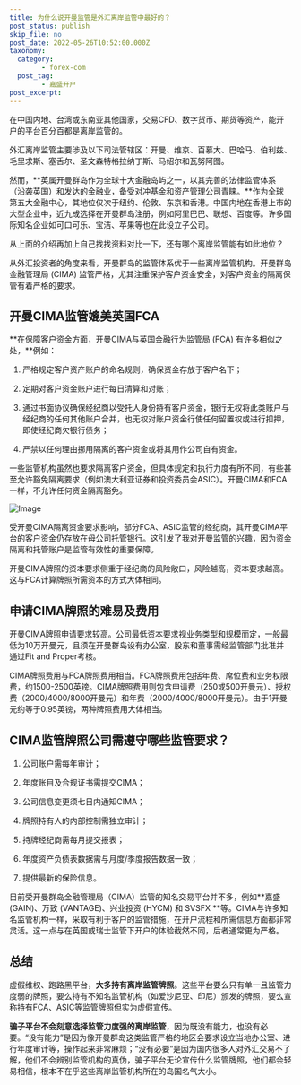 ```yaml
---
title: 为什么说开曼监管是外汇离岸监管中最好的？
post_status: publish
skip_file: no
post_date: 2022-05-26T10:52:00.000Z
taxonomy:
  category:
        - forex-com
  post_tag:
        - 嘉盛开户
post_excerpt: 
---
```

在中国内地、台湾或东南亚其他国家，交易CFD、数字货币、期货等资产，能开户的平台百分百都是离岸监管的。

外汇离岸监管主要涉及以下司法管辖区：开曼、维京、百慕大、巴哈马、伯利兹、毛里求斯、塞舌尔、圣文森特格拉纳丁斯、马绍尔和瓦努阿图。

然而，**英属开曼群岛作为全球十大金融岛屿之一，以其完善的法律监管体系（沿袭英国）和发达的金融业，备受对冲基金和资产管理公司青睐。**作为全球第五大金融中心，其地位仅次于纽约、伦敦、东京和香港。中国内地在香港上市的大型企业中，近九成选择在开曼群岛注册，例如阿里巴巴、联想、百度等。许多国际知名企业如可口可乐、宝洁、苹果等也在此设立子公司。

从上面的介绍再加上自己找找资料对比一下，还有哪个离岸监管能有如此地位？

从外汇投资者的角度来看，开曼群岛的监管体系优于一些离岸监管机构。开曼群岛金融管理局 (CIMA) 监管严格，尤其注重保护客户资金安全，对客户资金的隔离保管有着严格的要求。

## 开曼CIMA监管媲美英国FCA

**在保障客户资金方面，开曼CIMA与英国金融行为监管局 (FCA) 有许多相似之处，**例如：

1. 严格规定客户资产账户的命名规则，确保资金存放于客户名下；

1. 定期对客户资金账户进行每日清算和对账；

1. 通过书面协议确保经纪商以受托人身份持有客户资金，银行无权将此类账户与经纪商的任何其他账户合并，也无权对账户资金行使任何留置权或进行扣押，即使经纪商欠银行债务；

1. 严禁以任何理由挪用隔离的客户资金或将其用作公司自有资金。

一些监管机构虽然也要求隔离客户资金，但具体规定和执行力度有所不同，有些甚至允许豁免隔离要求（例如澳大利亚证券和投资委员会ASIC）。开曼CIMA和FCA一样，不允许任何资金隔离豁免。

![Image](https://prod-files-secure.s3.us-west-2.amazonaws.com/39ed1227-6d7d-4570-be36-9ccd4a2c4241/bd849744-3fcb-4a37-8312-357962c8f065/image.png?X-Amz-Algorithm=AWS4-HMAC-SHA256&X-Amz-Content-Sha256=UNSIGNED-PAYLOAD&X-Amz-Credential=ASIAZI2LB4665MNLXA5C%2F20250510%2Fus-west-2%2Fs3%2Faws4_request&X-Amz-Date=20250510T101408Z&X-Amz-Expires=3600&X-Amz-Security-Token=IQoJb3JpZ2luX2VjEPj%2F%2F%2F%2F%2F%2F%2F%2F%2F%2FwEaCXVzLXdlc3QtMiJIMEYCIQCKJ1NJUKxUzB9Tyb2CzP0SERT0t2ravDQNlWBbU1Tu9AIhAPXncaalKwTDQ88d15ChsIQ8oFtqdDZhEa%2FVg4A3myGeKogECKH%2F%2F%2F%2F%2F%2F%2F%2F%2F%2FwEQABoMNjM3NDIzMTgzODA1IgxbCMEwA7CXi23obUwq3APQzLrchZg5chE11WiDxJwpui6alNDqxPQLnQ0mlOakt7A2yyS2bkNc2r0m84pYLrvhgAXEeT%2BvT4Q%2Fibyk%2BZ%2Bvy6CJ9%2Fcm6lhkGc4jeencH3Sj9u6gizyNedFju6flckrKwYp5UOxlSNiBk6OsPx%2FiGdjSgFfi77pNWSdtRQl4x02QqL0moXN9P%2Bi4LY%2B7kCjXRi4fzGgW3cQ5uxzZGFpLBQ3ULl08NDSgsGY96gwFbeYD1uXz7Ho2Ewtc5XC4kZ%2Bo3OBL2jsvSjFqMjOrpgrGrOkS7sibiv4aAg%2FDRezzIQb4XRBENSI7ChKqeRkXPIHZXME015q57IHn%2ByzyPSJojE0Ik%2FVLsXaNXBe4rdm3XJdNXapgj3BqmV5%2FhOVTfHPAYXZ4kyGtzHcgbu055FFLXBUtb6O5f44%2BAB7G6n7uFnRx%2BHWVdRPdMl%2BZmUl2JqU7PhvizXvQLvvSjQaEFo5CxCR3763P0W5hEzdZQIJKocr5OPR1t3oY4lQ09W0D3pxdO424xDXwxqSq%2B6xrxkQ9cjiV13a6Enay6zrzkWC5R7NE8jUBlX%2FxI7%2Fb39Uv9SGCkMNlBcAs1qthgyQpn%2BKN7TXPfmubYK1gXRs5bt9JJW9jMitKQuwbVDLYNzCxjfzABjqkAXU5oMexTIGF%2FKgK20m9C2LKJfAsvusaCHWjDH2zaB1QQjSfmbA13aiLN7wcLZJ7BUc8NkXpf7gKZ9%2Fl24zRmdMXhhgquopAbR16ABDdZxKeITN%2Blv95sgKC1K1xvn%2FewuCj8NlTI6Yi4%2BGNJU1S1iItBkBTu8%2FOJx1qGPWTsWYfkiezUK19IWcmtntAyZ1QNwI1gkKKU5Hv7QaUqp6pgHdvqzr0&X-Amz-Signature=6b20464de7ae6c6da13a93d40e7e32dcfe9e8dcee685079a29ad3d5abfeb710d&X-Amz-SignedHeaders=host&x-id=GetObject)

受开曼CIMA隔离资金要求影响，部分FCA、ASIC监管的经纪商，其开曼CIMA平台的客户资金仍存放在母公司托管银行。这引发了我对开曼监管的兴趣，因为资金隔离和托管账户是监管有效性的重要保障。

开曼CIMA牌照的资本要求侧重于经纪商的风险敞口，风险越高，资本要求越高。这与FCA计算牌照所需资本的方式大体相同。

## **申请CIMA牌照的难易及费用**

开曼CIMA牌照申请要求较高。公司最低资本要求视业务类型和规模而定，一般最低为10万开曼元，且须在开曼群岛设有办公室，股东和董事需经监管部门批准并通过Fit and Proper考核。

CIMA牌照费用与FCA牌照费用相当。FCA牌照费用包括年费、席位费和业务权限费，约1500-2500英镑。CIMA牌照费用则包含申请费（250或500开曼元）、授权费（2000/4000/8000开曼元）和年费（2000/4000/8000开曼元）。由于1开曼元约等于0.95英镑，两种牌照费用大体相当。

## CIMA监管牌照公司需遵守哪些监管要求？

1. 公司账户需每年审计；

1. 年度账目及合规证书需提交CIMA；

1. 公司信息变更须七日内通知CIMA；

1. 牌照持有人的内部控制需独立审计；

1. 持牌经纪商需每月提交报表；

1. 年度资产负债表数据需与月度/季度报告数据一致；

1. 提供最新的保险信息。

目前受开曼群岛金融管理局（CIMA）监管的知名交易平台并不多，例如**嘉盛 (GAIN)、万致 (VANTAGE)、兴业投资 (HYCM) 和 SVSFX **等。CIMA与许多知名监管机构一样，采取有利于客户的监管措施，在开户流程和所需信息方面都非常灵活。这一点与在英国或瑞士监管下开户的体验截然不同，后者通常更为严格。

## 总结

虚假维权、跑路黑平台，**大多持有离岸监管牌照**。这些平台要么只有单一且监管力度弱的牌照，要么持有不知名监管机构（如爱沙尼亚、印尼）颁发的牌照，要么宣称持有FCA、ASIC等监管牌照但实为虚假宣传。

**骗子平台不会刻意选择监管力度强的离岸监管**，因为既没有能力，也没有必要。“没有能力”是因为像开曼群岛这类监管严格的地区会要求设立当地办公室、进行年度审计等，操作起来非常麻烦；“没有必要”是因为国内很多人对外汇交易不了解，他们不会辨别监管机构的真伪，骗子平台无论宣传什么监管牌照，他们都会轻易相信，根本不在乎这些离岸监管机构所在的岛国名气大小。